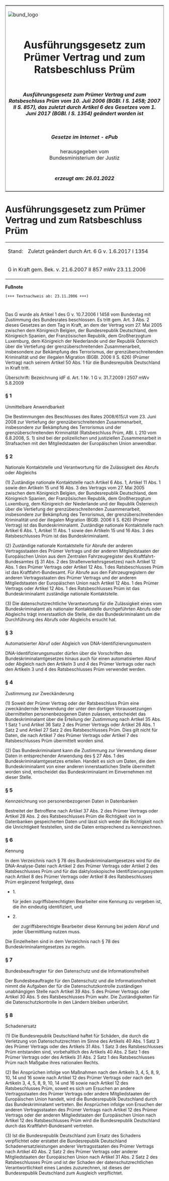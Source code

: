 <span id="DECKBLATT.html"></span>

<table border="0" frame="border" width="100%">

<tr valign="top">

<td align="left">

![bund\_logo](BfJ_2021_Web_de_de.gif)

</td>

<td align="right">

 

</td>

</tr>

<tr align="center" valign="middle">

<td colspan="2">

# Ausführungsgesetz zum Prümer Vertrag und zum Ratsbeschluss Prüm

</td>

</tr>

<tr align="center" valign="middle">

<td colspan="2">

##### Ausführungsgesetz zum Prümer Vertrag und zum Ratsbeschluss Prüm vom 10. Juli 2006 (BGBl. I S. 1458; 2007 II S. 857), das zuletzt durch Artikel 6 des Gesetzes vom 1. Juni 2017 (BGBl. I S. 1354) geändert worden ist

</td>

</tr>

<tr align="center" valign="middle">

<td colspan="2">

  
  

##### Gesetze im Internet - ePub  
  
herausgegeben vom  
Bundesministerium der Justiz

</td>

</tr>

<tr align="center" valign="bottom">

<td colspan="2">

  
  

##### erzeugt am: 26.01.2022

</td>

</tr>

</table>

<span id="BJNR145810006.html"></span>

# Ausführungsgesetz zum Prümer Vertrag und zum Ratsbeschluss Prüm

<div>

<div class="jnhtml">

<table width="100%">

<colgroup>

<col width="10%">

</col>

<col width="90%">

</col>

</colgroup>

<tr>

<td>

Stand:

</div>

</div>

</td>

<td>

Zuletzt geändert durch Art. 6 G v. 1.6.2017 I 1354

</td>

</tr>

<tr>

<td colspan="2">

G in Kraft gem. Bek. v. 21.6.2007 II 857 mWv 23.11.2006

</td>

</tr>

</table>

</div>

</div>

<div>

  
**Fußnote**

<div class="jnhtml">

<div>

<div class="jurAbsatz">

  

``` 
(+++ Textnachweis ab: 23.11.2006 +++)

 
```

Das G wurde als Artikel 1 des G v. 10.7.2006 I 1458 vom Bundestag mit
Zustimmung des Bundesrates beschlossen. Es tritt gem. Art. 3 Abs. 2
dieses Gesetzes an dem Tag in Kraft, an dem der Vertrag vom 27. Mai 2005
zwischen dem Königreich Belgien, der Bundesrepublik Deutschland, dem
Königreich Spanien, der Französischen Republik, dem Großherzogtum
Luxemburg, dem Königreich der Niederlande und der Republik Österreich
über die Vertiefung der grenzüberschreitenden Zusammenarbeit,
insbesondere zur Bekämpfung des Terrorismus, der grenzüberschreitenden
Kriminalität und der illegalen Migration (BGBl. 2006 II S. 626) (Prümer
Vertrag) nach seinem Artikel 50 Abs. 1 für die Bundesrepulbik
Deutschland in Kraft tritt.  
  
Überschrift: Bezeichnung idF d. Art. 1 Nr. 1 G v. 31.7.2009 I 2507 mWv
5.8.2009

</div>

</div>

</div>

</div>

<span id="BJNR145810006BJNE000800112.html"></span>

### § 1  
Unmittelbare Anwendbarkeit

<div>

<div class="jnhtml">

<div>

<div class="jurAbsatz">

Die Bestimmungen des Beschlusses des Rates 2008/615/JI vom 23. Juni 2008
zur Vertiefung der grenzüberschreitenden Zusammenarbeit, insbesondere
zur Bekämpfung des Terrorismus und der grenzüberschreitenden
Kriminalität (Ratsbeschluss Prüm, ABl. L 210 vom 6.8.2008, S. 1) sind
bei der polizeilichen und justiziellen Zusammenarbeit in Strafsachen mit
den Mitgliedstaaten der Europäischen Union anwendbar.

</div>

</div>

</div>

</div>

<span id="BJNR145810006BJNE000101160.html"></span>

### § 2  
Nationale Kontaktstelle und Verantwortung für die Zulässigkeit des Abrufs oder Abgleichs

<div>

<div class="jnhtml">

<div>

<div class="jurAbsatz">

(1) Zuständige nationale Kontaktstelle nach Artikel 6 Abs. 1, Artikel 11
Abs. 1 sowie den Artikeln 15 und 16 Abs. 3 des Vertrags vom 27. Mai 2005
zwischen dem Königreich Belgien, der Bundesrepublik Deutschland, dem
Königreich Spanien, der Französischen Republik, dem Großherzogtum
Luxemburg, dem Königreich der Niederlande und der Republik Österreich
über die Vertiefung der grenzüberschreitenden Zusammenarbeit,
insbesondere zur Bekämpfung des Terrorismus, der grenzüberschreitenden
Kriminalität und der illegalen Migration (BGBl. 2006 II S. 626) (Prümer
Vertrag) ist das Bundeskriminalamt. Zuständige nationale Kontaktstelle
nach Artikel 6 Abs. 1, Artikel 11 Abs. 1 sowie den Artikeln 15 und 16
Abs. 3 des Ratsbeschlusses Prüm ist das Bundeskriminalamt.

</div>

<div class="jurAbsatz">

(2) Zuständige nationale Kontaktstelle für Abrufe der anderen
Vertragsstaaten des Prümer Vertrags und der anderen Mitgliedstaaten der
Europäischen Union aus dem Zentralen Fahrzeugregister des
Kraftfahrt-Bundesamtes (§ 31 Abs. 2 des Straßenverkehrsgesetzes) nach
Artikel 12 Abs. 1 des Prümer Vertrags oder Artikel 12 Abs. 1 des
Ratsbeschlusses Prüm ist das Kraftfahrt-Bundesamt. Für Abrufe aus den
Fahrzeugregistern der anderen Vertragsstaaten des Prümer Vertrags und
der anderen Mitgliedstaaten der Europäischen Union nach Artikel 12 Abs.
1 des Prümer Vertrags oder Artikel 12 Abs. 1 des Ratsbeschlusses Prüm
ist das Bundeskriminalamt zuständige nationale Kontaktstelle.

</div>

<div class="jurAbsatz">

(3) Die datenschutzrechtliche Verantwortung für die Zulässigkeit eines
vom Bundeskriminalamt als nationaler Kontaktstelle durchgeführten Abrufs
oder Abgleichs trägt innerstaatlich die Stelle, die das
Bundeskriminalamt um die Durchführung des Abrufs oder Abgleichs ersucht
hat.

</div>

</div>

</div>

</div>

<span id="BJNR145810006BJNE000201160.html"></span>

### § 3  
Automatisierter Abruf oder Abgleich von DNA-Identifizierungsmustern

<div>

<div class="jnhtml">

<div>

<div class="jurAbsatz">

DNA-Identifizierungsmuster dürfen über die Vorschriften des
Bundeskriminalamtgesetzes hinaus auch für einen automatisierten Abruf
oder Abgleich nach den Artikeln 3 und 4 des Prümer Vertrags oder nach
den Artikeln 3 und 4 des Ratsbeschlusses Prüm verwendet werden.

</div>

</div>

</div>

</div>

<span id="BJNR145810006BJNE000302311.html"></span>

### § 4  
Zustimmung zur Zweckänderung

<div>

<div class="jnhtml">

<div>

<div class="jurAbsatz">

(1) Soweit der Prümer Vertrag oder der Ratsbeschluss Prüm eine
zweckändernde Verwendung der unter den dortigen Voraussetzungen
übermittelten personenbezogenen Daten zulassen, entscheidet das
Bundeskriminalamt über die Erteilung der Zustimmung nach Artikel 35 Abs.
1 Satz 1 und Artikel 36 Satz 2 des Prümer Vertrags oder Artikel 26 Abs.
1 Satz 2 und Artikel 27 Satz 2 des Ratsbeschlusses Prüm. Dies gilt nicht
für Daten, die nach Artikel 7 des Prümer Vertrags oder Artikel 7 des
Ratsbeschlusses Prüm übermittelt worden sind.

</div>

<div class="jurAbsatz">

(2) Das Bundeskriminalamt kann die Zustimmung zur Verwendung dieser
Daten in entsprechender Anwendung des § 27 Abs. 1 des
Bundeskriminalamtgesetzes erteilen. Handelt es sich um Daten, die dem
Bundeskriminalamt von einer anderen innerstaatlichen Stelle übermittelt
worden sind, entscheidet das Bundeskriminalamt im Einvernehmen mit
dieser Stelle.

</div>

</div>

</div>

</div>

<span id="BJNR145810006BJNE000401160.html"></span>

### § 5  
Kennzeichnung von personenbezogenen Daten in Datenbanken

<div>

<div class="jnhtml">

<div>

<div class="jurAbsatz">

Bestreitet der Betroffene nach Artikel 37 Abs. 2 des Prümer Vertrags
oder Artikel 28 Abs. 2 des Ratsbeschlusses Prüm die Richtigkeit von in
Datenbanken gespeicherten Daten und lässt sich weder die Richtigkeit
noch die Unrichtigkeit feststellen, sind die Daten entsprechend zu
kennzeichnen.

</div>

</div>

</div>

</div>

<span id="BJNR145810006BJNE000502311.html"></span>

### § 6  
Kennung

<div>

<div class="jnhtml">

<div>

<div class="jurAbsatz">

In dem Verzeichnis nach § 78 des Bundeskriminalamtgesetzes wird für die
DNA-Analyse-Datei nach Artikel 2 des Prümer Vertrags oder Artikel 2 des
Ratsbeschlusses Prüm und für das daktyloskopische Identifizierungssystem
nach Artikel 8 des Prümer Vertrags oder Artikel 8 des Ratsbeschlusses
Prüm ergänzend festgelegt, dass

  - 1\.
    
    <div style="">
    
    für jeden zugriffsberechtigten Bearbeiter eine Kennung zu vergeben
    ist, die ihn eindeutig identifiziert, und
    
    </div>

  - 2\.
    
    <div style="">
    
    der zugriffsberechtigte Bearbeiter diese Kennung bei jedem Abruf und
    jeder Übermittlung nutzen muss.
    
    </div>

Die Einzelheiten sind in dem Verzeichnis nach § 78 des
Bundeskriminalamtgesetzes zu regeln.

</div>

</div>

</div>

</div>

<span id="BJNR145810006BJNE000601160.html"></span>

### § 7  
Bundesbeauftragter für den Datenschutz und die Informationsfreiheit

<div>

<div class="jnhtml">

<div>

<div class="jurAbsatz">

Der Bundesbeauftragte für den Datenschutz und die Informationsfreiheit
nimmt die Aufgaben der für die Datenschutzkontrolle zuständigen
unabhängigen Stelle nach Artikel 39 Abs. 5 des Prümer Vertrags oder
Artikel 30 Abs. 5 des Ratsbeschlusses Prüm wahr. Die Zuständigkeiten für
die Datenschutzkontrolle in den Ländern bleiben unberührt.

</div>

</div>

</div>

</div>

<span id="BJNR145810006BJNE000701160.html"></span>

### § 8  
Schadenersatz

<div>

<div class="jnhtml">

<div>

<div class="jurAbsatz">

(1) Die Bundesrepublik Deutschland haftet für Schäden, die durch die
Verletzung von Datenschutzrechten im Sinne des Artikels 40 Abs. 1 Satz 3
des Prümer Vertrags oder des Artikels 31 Abs. 1 Satz 3 des
Ratsbeschlusses Prüm entstanden sind, vorbehaltlich des Artikels 40 Abs.
2 Satz 1 des Prümer Vertrags oder des Artikels 31 Abs. 2 Satz 1 des
Ratsbeschlusses Prüm nach Maßgabe ihres nationalen Rechts.

</div>

<div class="jurAbsatz">

(2) Bei Ansprüchen infolge von Maßnahmen nach den Artikeln 3, 4, 5, 8,
9, 10, 14 und 16 sowie nach Artikel 12 des Prümer Vertrags oder nach den
Artikeln 3, 4, 5, 8, 9, 10, 14 und 16 sowie nach Artikel 12 des
Ratsbeschlusses Prüm, soweit es sich um Ersuchen an andere
Vertragsstaaten des Prümer Vertrags oder andere Mitgliedstaaten der
Europäischen Union handelt, wird die Bundesrepublik Deutschland durch
das Bundeskriminalamt vertreten. Bei Ansprüchen infolge von Ersuchen der
anderen Vertragsstaaten des Prümer Vertrags nach Artikel 12 des Prümer
Vertrags oder der anderen Mitgliedstaaten der Europäischen Union nach
Artikel 12 des Ratsbeschlusses Prüm wird die Bundesrepublik Deutschland
durch das Kraftfahrt-Bundesamt vertreten.

</div>

<div class="jurAbsatz">

(3) Ist die Bundesrepublik Deutschland zum Ersatz des Schadens
verpflichtet oder erstattet die Bundesrepublik Deutschland
Schadenersatzleistungen anderer Vertragsstaaten des Prümer Vertrags nach
Artikel 40 Abs. 2 Satz 2 des Prümer Vertrags oder anderer
Mitgliedstaaten der Europäischen Union nach Artikel 31 Abs. 2 Satz 2 des
Ratsbeschlusses Prüm und ist der Schaden der datenschutzrechtlichen
Verantwortlichkeit eines Landes zuzurechnen, ist dieses der
Bundesrepublik Deutschland zum Ausgleich verpflichtet.

</div>

</div>

</div>

</div>
